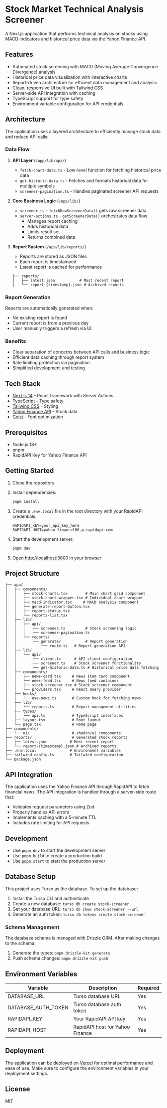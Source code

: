 # Stock Market Technical Analysis Screener

A Next.js application that performs technical analysis on stocks using MACD indicators and historical price data via the Yahoo Finance API.

## Features

- Automated stock screening with MACD (Moving Average Convergence Divergence) analysis
- Historical price data visualization with interactive charts
- Report-driven architecture for efficient data management and analysis
- Clean, responsive UI built with Tailwind CSS
- Server-side API integration with caching
- TypeScript support for type safety
- Environment variable configuration for API credentials

## Architecture

The application uses a layered architecture to efficiently manage stock data and reduce API calls:

### Data Flow

1. **API Layer** (`/app/lib/api/`)

    - `fetch-chart-data.ts` - Low-level function for fetching historical price data
    - `get-historic-data.ts` - Fetches and formats historical data for multiple symbols
    - `screener-pagination.ts` - Handles paginated screener API requests

2. **Core Business Logic** (`/app/lib/`)

    - `screener.ts` - `fetchRawScreenerData()` gets raw screener data
    - `server-actions.ts` - `getScreenerData()` orchestrates data flow:
        - Manages report caching
        - Adds historical data
        - Limits result set
        - Returns combined data

3. **Report System** (`/app/lib/reports/`)
    - Reports are stored as JSON files
    - Each report is timestamped
    - Latest report is cached for performance
    ```
    ├── reports/
    │   ├── latest.json           # Most recent report
    │   └── report-{timestamp}.json # Archived reports
    ```

### Report Generation

Reports are automatically generated when:

- No existing report is found
- Current report is from a previous day
- User manually triggers a refresh via UI

### Benefits

- Clear separation of concerns between API calls and business logic
- Efficient data caching through report system
- Rate limiting protection via pagination
- Simplified development and testing

## Tech Stack

- [Next.js 14](https://nextjs.org/) - React framework with Server Actions
- [TypeScript](https://www.typescriptlang.org/) - Type safety
- [Tailwind CSS](https://tailwindcss.com/) - Styling
- [Yahoo Finance API](https://rapidapi.com/apidojo/api/yahoo-finance1/) - Stock data
- [Geist](https://vercel.com/font) - Font optimization

## Prerequisites

- Node.js 18+
- pnpm
- RapidAPI Key for Yahoo Finance API

## Getting Started

1. Clone the repository
2. Install dependencies:

    ```bash
    pnpm install
    ```

3. Create a `.env.local` file in the root directory with your RapidAPI credentials:

    ```env
    RAPIDAPI_KEY=your_api_key_here
    RAPIDAPI_HOST=yahoo-finance166.p.rapidapi.com
    ```

4. Start the development server:

    ```bash
    pnpm dev
    ```

5. Open [http://localhost:3000](http://localhost:3000) in your browser

## Project Structure

```
├── app/
│   ├── components/
│   │   ├── stock-charts.tsx        # Main chart grid component
│   │   ├── stock-chart-wrapper.tsx # Individual chart wrapper
│   │   ├── macd-indicator.tsx     # MACD analysis component
│   │   ├── generate-report-button.tsx
│   │   ├── report-status.tsx
│   │   └── reports-list.tsx
│   ├── lib/
│   │   ├── api/
│   │   │   ├── screener.ts         # Stock screening logic
│   │   │   └── screener-pagination.ts
│   │   └── reports/
│   │       └── generate/           # Report generation
│   │           └── route.ts   # Report generation API
│   ├── lib/
│   │   └── api/
│   │       ├── client.ts      # API client configuration
│   │       ├── screener.ts    # Stock screener functionality
│   │       └── get-historic-data.ts # Historical price data fetching
│   ├── components/
│   │   ├── news-card.tsx     # News item card component
│   │   ├── news-feed.tsx     # News feed container
│   │   ├── stock-screener.tsx # Stock screener component
│   │   └── providers.tsx     # React Query provider
│   ├── hooks/
│   │   └── use-news.ts       # Custom hook for fetching news
│   ├── lib/
│   │   └── reports.ts        # Report management utilities
│   ├── types/
│   │   └── api.ts            # TypeScript interfaces
│   ├── layout.tsx            # Root layout
│   └── page.tsx              # Home page
├── components/
│   └── ui/                   # shadcn/ui components
├── reports/                  # Generated stock reports
│   ├── latest.json          # Most recent report
│   └── report-{timestamp}.json # Archived reports
├── .env.local               # Environment variables
├── tailwind.config.ts       # Tailwind configuration
└── package.json
```

## API Integration

The application uses the Yahoo Finance API through RapidAPI to fetch financial news. The API integration is handled through a server-side route that:

- Validates request parameters using Zod
- Properly handles API errors
- Implements caching with a 5-minute TTL
- Includes rate limiting for API requests

## Development

- Use `pnpm dev` to start the development server
- Use `pnpm build` to create a production build
- Use `pnpm start` to start the production server

## Database Setup

This project uses Turso as the database. To set up the database:

1. Install the Turso CLI and authenticate
2. Create a new database: `turso db create stock-screener`
3. Get your database URL: `turso db show stock-screener --url`
4. Generate an auth token: `turso db tokens create stock-screener`

### Schema Management

The database schema is managed with Drizzle ORM. After making changes to the schema:

1. Generate the types: `pnpm drizzle-kit generate`
2. Push schema changes: `pnpm drizzle-kit push`

## Environment Variables

| Variable            | Description                     | Required |
| ------------------- | ------------------------------- | -------- |
| DATABASE_URL        | Turso database URL              | Yes      |
| DATABASE_AUTH_TOKEN | Turso database auth token       | Yes      |
| RAPIDAPI_KEY        | Your RapidAPI API key           | Yes      |
| RAPIDAPI_HOST       | RapidAPI host for Yahoo Finance | Yes      |

## Deployment

The application can be deployed on [Vercel](https://vercel.com/new?utm_medium=default-template&filter=next.js&utm_source=create-next-app&utm_campaign=create-next-app-readme) for optimal performance and ease of use. Make sure to configure the environment variables in your deployment settings.

## License

MIT
